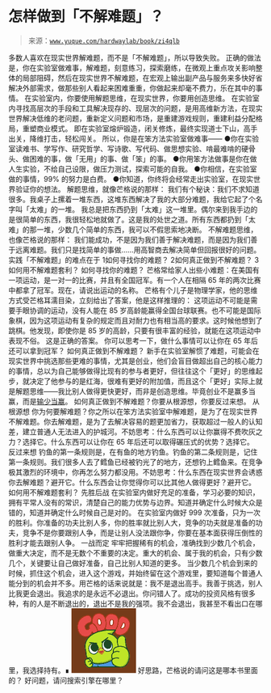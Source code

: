 # 怎样做到「不解难题」？

> 来源：[`www.yuque.com/hardwaylab/book/zi4qlb`](https://www.yuque.com/hardwaylab/book/zi4qlb)

<ne-p id="u30123e7b" data-lake-id="u30123e7b"><ne-text id="u9c49c79b">多数人喜欢在现实世界解难题，而不是「不解难题」，所以导致失败。</ne-text></ne-p> <ne-p id="u2bf77445" data-lake-id="u2bf77445"><ne-text id="ue0181a72">正确的做法是，你在实验室做难事，解难题，刻意练习，探索磨练，在微观上重点攻关影响整体的局部阻碍，然后在现实世界不解难题，在宏观上输出副产品与服务来多快好省解决外部需求，做那些别人看起来困难重重，你做起来却毫不费力，乐在其中的事情。</ne-text></ne-p> <ne-p id="ffa3f640d067903f72387ca8ec83e961" data-lake-id="ffa3f640d067903f72387ca8ec83e961"><ne-text id="u3ab03e3b">在实验室内，你要使用解题思维，在现实世界，你要用创造思维。</ne-text></ne-p> <ne-p id="u9ceb1ec2" data-lake-id="u9ceb1ec2"><ne-text id="u74061843">在实验室内寻找高层次的手段和工具解决现存的、现层次的问题，是用高维新方法，在现实世界解决低维的老问题，重新定义问题和市场，是重建游戏规则，重建利益分配格局，重塑商业模式。</ne-text></ne-p> <ne-p id="uedc5fd33" data-lake-id="uedc5fd33"><ne-text id="u17c08467">即在实验室熔炉锻造，闭关修炼，最终实现道士下山，高手出关，降维打击，轻松闯关。</ne-text></ne-p> <ne-p id="ed52d3469751f7d4939dbfd0e71f747d" data-lake-id="ed52d3469751f7d4939dbfd0e71f747d"><ne-text id="uc53529bf">所以，你是在笨方法实验室做难事——</ne-text></ne-p> <ne-uli><ne-uli-i>●</ne-uli-i><ne-uli-c class="ne-uli-content" id="24b5802283316023a988b79377250f8e" data-lake-id="24b5802283316023a988b79377250f8e"><ne-text id="u135e4d34">你在实验室读难书、学写作、研究哲学、写诗歌、写代码、做思想实验、啃最难啃的硬骨头、做困难的事，做「无用」的事、做「笨」的事。</ne-text></ne-uli-c></ne-uli> <ne-uli><ne-uli-i>●</ne-uli-i><ne-uli-c class="ne-uli-content" id="8b8bf414faeab096d16c23ef5cde7e75" data-lake-id="8b8bf414faeab096d16c23ef5cde7e75"><ne-text id="u639b9f01">你用笨方法做事是你在做人生实验，不给自己设限，做压力测试，探索可能的自我。</ne-text></ne-uli-c></ne-uli> <ne-uli><ne-uli-i>●</ne-uli-i><ne-uli-c class="ne-uli-content" id="4e4b5cfb121950b2537e7c151e91c0ab" data-lake-id="4e4b5cfb121950b2537e7c151e91c0ab"><ne-text id="ufdf83810">你相信，在实验室做的事情，99% 的努力是白费。</ne-text></ne-uli-c></ne-uli> <ne-uli><ne-uli-i>●</ne-uli-i><ne-uli-c class="ne-uli-content" id="a04c30aeccb8723ea3be0e743d5fbcca" data-lake-id="a04c30aeccb8723ea3be0e743d5fbcca"><ne-text id="u8613b678">你知道，你终将会经常走出实验室，在现实世界验证你的想法。</ne-text></ne-uli-c></ne-uli> <ne-p id="06c6b232c482c3d251e34823d3e3a783" data-lake-id="06c6b232c482c3d251e34823d3e3a783"><ne-text id="uea6f0d54">解题思维，就像芒格说的那样：</ne-text></ne-p> <ne-quote id="u1ec62fe9" data-lake-id="u1ec62fe9"><ne-p id="b050ea37fecd12ccdc2df442661f4f29" data-lake-id="b050ea37fecd12ccdc2df442661f4f29"><ne-text id="u03c7afe1">我们有个秘诀：我们不求知道很多。我桌子上摞着一堆东西，这堆东西解决了我的大部分难题，我给它起了个名字叫「太难」的一堆。</ne-text></ne-p> <ne-p id="6a3a08ad3d1c6fb55e87b5ba3acda174" data-lake-id="6a3a08ad3d1c6fb55e87b5ba3acda174"><ne-text id="u4aba32db">我总是把东西扔到「太难」这一堆里。偶尔来到我手边的是很简单的东西，我很轻松地就做了。这是我的处世之道。所有东西都扔到「太难」的那一堆，少数几个简单的东西，我可以不假思索地决断。</ne-text></ne-p></ne-quote> <ne-p id="851bb0cce916d40998c28156b27f1349" data-lake-id="851bb0cce916d40998c28156b27f1349"><ne-text id="ucb514851">不解难题思维，也像芒格说的那样：</ne-text></ne-p> <ne-quote id="u25adf1aa" data-lake-id="u25adf1aa"><ne-p id="06b433953007b0f00fe47bc50e6b94ba" data-lake-id="06b433953007b0f00fe47bc50e6b94ba"><ne-text id="u217f5643">我们能成功，不是因为我们善于解决难题，而是因为我们善于远离难题。我们只是找简单的事做……用高智商去解决简单但回报很好的问题。</ne-text></ne-p></ne-quote> <ne-p id="6cf7779110226329fa3c10239bf1e68c" data-lake-id="6cf7779110226329fa3c10239bf1e68c"><ne-text id="u85a6fd6a">实践「不解难题」的难点在于</ne-text></ne-p> <ne-oli><ne-oli-i>1</ne-oli-i><ne-oli-c class="ne-oli-content" id="9ee50cea8ea0734bb865ee589b2cb325" data-lake-id="9ee50cea8ea0734bb865ee589b2cb325"><ne-text id="uadb56f3e">如何寻找你的难题？</ne-text></ne-oli-c></ne-oli> <ne-oli><ne-oli-i>2</ne-oli-i><ne-oli-c class="ne-oli-content" id="e5fedf2f8326bb7a42b261e10971ffaf" data-lake-id="e5fedf2f8326bb7a42b261e10971ffaf"><ne-text id="u20408a24">如何真正做到不解难题？</ne-text></ne-oli-c></ne-oli> <ne-oli><ne-oli-i>3</ne-oli-i><ne-oli-c class="ne-oli-content" id="2f3dc5572a6775e54957dc381d534a71" data-lake-id="2f3dc5572a6775e54957dc381d534a71"><ne-text id="u3f4453d0">如何用不解难题套利？</ne-text></ne-oli-c></ne-oli> <ne-h2 id="ync4Z" data-lake-id="ync4Z"><ne-heading-ext><ne-heading-anchor></ne-heading-anchor><ne-heading-fold></ne-heading-fold></ne-heading-ext><ne-heading-content><ne-text id="u88042001">如何寻找你的难题？</ne-text></ne-heading-content></ne-h2> <ne-p id="f3aa25dc33d658ed05d481301c4a5fed" data-lake-id="f3aa25dc33d658ed05d481301c4a5fed"><ne-text id="u6619a99e">芒格常给家人出些小难题：在美国有一项运动，是一对一的比赛，并且有全国冠军。有一个人在相隔 65 年的两次比赛中都拿了冠军。现在，请说出运动的名称。</ne-text></ne-p> <ne-p id="5951d49c3cfba3db2032e5bd77124c3a" data-lake-id="5951d49c3cfba3db2032e5bd77124c3a"><ne-text id="u3604a751">芒格有个儿子是物理学家，他的思维方式受芒格耳濡目染，立刻给出了答案，他是这样推理的：</ne-text></ne-p> <ne-p id="3319e04850011fc2213412a58d0788d2" data-lake-id="3319e04850011fc2213412a58d0788d2"><ne-text id="u3ff0c770">这项运动不可能是需要手眼协调的运动，没有人能在 85 岁高龄能赢得全国台球联赛。也不可能是国际象棋，因为这项运动有复杂的规定而且对耐力也有相当高的要求。这时候他想到了跳棋。他发现，即使你是 85 岁的高龄，只要有很丰富的经验，就能在这项运动中表现不俗。</ne-text></ne-p> <ne-p id="74a0d32661a955773fd61fb256c5bcbc" data-lake-id="74a0d32661a955773fd61fb256c5bcbc"><ne-text id="u2afcf90f">这是正确的答案。</ne-text></ne-p> <ne-p id="a4039e23d56a8c8441c2f184df8dc20a" data-lake-id="a4039e23d56a8c8441c2f184df8dc20a"><ne-text id="u66903f2b">你可以思考一下，做什么事情可以让你在 65 年后还可以拿到冠军？</ne-text></ne-p> <ne-h2 id="Tpq8e" data-lake-id="Tpq8e"><ne-heading-ext><ne-heading-anchor></ne-heading-anchor><ne-heading-fold></ne-heading-fold></ne-heading-ext><ne-heading-content><ne-text id="u346b7e38">如何真正做到不解难题？</ne-text></ne-heading-content></ne-h2> <ne-p id="e72588eebb2db7d3db493845431833f9" data-lake-id="e72588eebb2db7d3db493845431833f9"><ne-text id="u55680c7b">新手在实验室解惯了难题，可能会在现实世界中挑选那些更难的事情，尤其是创业，他们会盲目做超出自己的核心能力的事情，总以为自己能够做得比现有的参与者更好，但往往这个「更好」的思维起步，就决定了他参与的是红海，很难有更好的附加值，而且这个「更好」实际上就是解题思维——我比别人做得更快更好，而非是创造思维。毕竟创业不是赢多当赢，而是</ne-text>[<ne-text id="u9af24d95">输少当赢</ne-text>](https://www.cnfeat.com/blog/2018/08/14/PaulGraham/)<ne-text id="ue00d86b1">。</ne-text></ne-p> <ne-p id="81e6f2a4a1be2acc74167ac981f186b3" data-lake-id="81e6f2a4a1be2acc74167ac981f186b3"><ne-text id="ufe64d53a">如何真正做到不解难题？你要从根源想，你要反过来想。</ne-text></ne-p> <ne-h3 id="PWZQh" data-lake-id="PWZQh"><ne-heading-ext><ne-heading-anchor></ne-heading-anchor><ne-heading-fold></ne-heading-fold></ne-heading-ext><ne-heading-content><ne-text id="u94bf49f7">从根源想</ne-text></ne-heading-content></ne-h3> <ne-p id="u191df602" data-lake-id="u191df602"><ne-text id="u6ec0b674">你为何要解难题？你之所以在笨方法实验室中解难题，是为了在现实世界不解难题。你去解难题，是为了去解决容易的题更加省力，获取超过一般人的认知差，建立普通人无法进入的护城河。不妨思考：什么东西可以让你赢得不费吹灰之力？选择它。什么东西可以让你在 65 年后还可以取得碾压式的优势？选择它。</ne-text></ne-p> <ne-h3 id="RBAjS" data-lake-id="RBAjS"><ne-heading-ext><ne-heading-anchor></ne-heading-anchor><ne-heading-fold></ne-heading-fold></ne-heading-ext><ne-heading-content><ne-text id="u048a04c7">反过来想</ne-text></ne-heading-content></ne-h3> <ne-p id="u69362de6" data-lake-id="u69362de6"><ne-text id="u6150a20c">钓鱼的第一条规则是，在有鱼的地方钓鱼。钓鱼的第二条规则是，记住第一条规则。我们很多人去了鳕鱼已经被钓光了的地方，还想钓上鳕鱼来。在竞争极其激烈的环境中，你再怎么努力都没用。不妨思考：什么东西在现实世界会诱惑你去解难题？避开它。什么东西会让你觉得你可以比其他人做得更好？避开它。</ne-text></ne-p> <ne-h2 id="Aa87T" data-lake-id="Aa87T"><ne-heading-ext><ne-heading-anchor></ne-heading-anchor><ne-heading-fold></ne-heading-fold></ne-heading-ext><ne-heading-content><ne-text id="ue58b89f2">如何用不解难题套利？</ne-text></ne-heading-content></ne-h2> <ne-h3 id="mUNDm" data-lake-id="mUNDm"><ne-heading-ext><ne-heading-anchor></ne-heading-anchor><ne-heading-fold></ne-heading-fold></ne-heading-ext><ne-heading-content><ne-text id="ub5db7269">先胜后战</ne-text></ne-heading-content></ne-h3> <ne-p id="ufda1e0b7" data-lake-id="ufda1e0b7"><ne-text id="u00830419">在实验室内做好充足的准备，学习必要的知识，拥有平常人没有的常识，清楚自己的能力优势与边界。知道并确定什么时候大众是错的，知道并确定什么时候自己是对的。</ne-text></ne-p> <ne-p id="b0affefe49066f0a19b792a1e09122ab" data-lake-id="b0affefe49066f0a19b792a1e09122ab"><ne-text id="uacaee519">在实验室内做好 999 次准备，只为一次的胜利。你准备的功夫比别人多，你的胜率就比别人大，竞争的功夫就是准备的功夫，竞争不是你要跟别人争，而是让别人没法跟你争，你要在基本面获得压倒性的胜利才能去跟别人争。</ne-text></ne-p> <ne-h3 id="XcaF5" data-lake-id="XcaF5"><ne-heading-ext><ne-heading-anchor></ne-heading-anchor><ne-heading-fold></ne-heading-fold></ne-heading-ext><ne-heading-content><ne-text id="ub64193d0">一战而定</ne-text></ne-heading-content></ne-h3> <ne-p id="u2edc9605" data-lake-id="u2edc9605"><ne-text id="ub6b95f01">牢牢把握稀有的机会，准确找到少数几个机会，做重大决定，而不是无数个不重要的决定。重大的机会、属于我的机会，只有少数几个，关键要让自己做好准备，自己比别人知道的更多。</ne-text></ne-p> <ne-p id="u6efad93e" data-lake-id="u6efad93e"><ne-text id="uf3042b50">当少数几个机会到来的时候，抓住这个机会，进入这个游戏，并始终留在这个游戏里，要知道每个普通人能分到的机会并不多。用芒格的话来说就是：我不是退出高手。我善于挑选，别人比我更会退出。我追求的是永远不必退出。你问错人了。成功的投资风格有很多种，有的人是不断退出的，退出不是我的强项。我不会退出，我甚至不看出口在哪里，我选择持有。∎</ne-text></ne-p> <ne-p id="uaa2b1a5b" data-lake-id="uaa2b1a5b"><ne-card data-card-name="emoji" data-card-type="inline" id="GbIgo" data-event-boundary="card">![](img/6ec2ab79dea83c6535dade47f0d8e25b.png)</ne-card></ne-p> <ne-p id="uc722101a" data-lake-id="uc722101a"><ne-text id="u51b767c1">好思路，芒格说的请问这是哪本书里面的？</ne-text></ne-p> <ne-p id="ue3d5e0ef" data-lake-id="ue3d5e0ef"><ne-text id="u5513ea54">好问题，请问搜索引擎在哪里？</ne-text></ne-p>